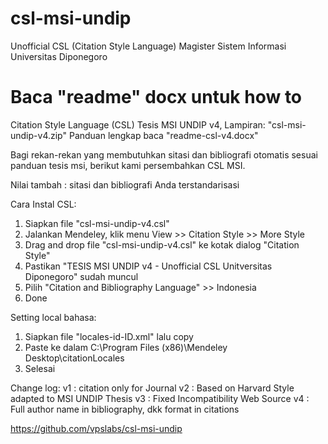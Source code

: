 # csl-msi-undip
Unofficial CSL (Citation Style Language) Magister Sistem Informasi Universitas Diponegoro

Baca "readme" docx untuk how to
======================================
Citation Style Language (CSL) Tesis MSI UNDIP v4,
Lampiran: "csl-msi-undip-v4.zip"
Panduan lengkap baca "readme-csl-v4.docx"

Bagi rekan-rekan yang membutuhkan sitasi dan bibliografi otomatis sesuai panduan tesis msi, berikut kami persembahkan CSL MSI.

Nilai tambah : sitasi dan bibliografi Anda terstandarisasi

Cara Instal CSL:
1. Siapkan file "csl-msi-undip-v4.csl"
2. Jalankan Mendeley, klik menu View >> Citation Style >> More Style
3. Drag and drop file "csl-msi-undip-v4.csl" ke kotak dialog "Citation Style"
4. Pastikan "TESIS MSI UNDIP v4 - Unofficial CSL Unitversitas Diponegoro" sudah muncul
5. Pilih "Citation and Bibliography Language" >> Indonesia
6. Done

Setting local bahasa:
1. Siapkan file "locales-id-ID.xml" lalu copy
2. Paste ke dalam C:\Program Files (x86)\Mendeley Desktop\citationLocales
3. Selesai

Change log:
v1 : citation only for Journal
v2 : Based on Harvard Style adapted to MSI UNDIP Thesis
v3 : Fixed Incompatibility Web Source
v4 : Full author name in bibliography, dkk format in citations

https://github.com/vpslabs/csl-msi-undip
